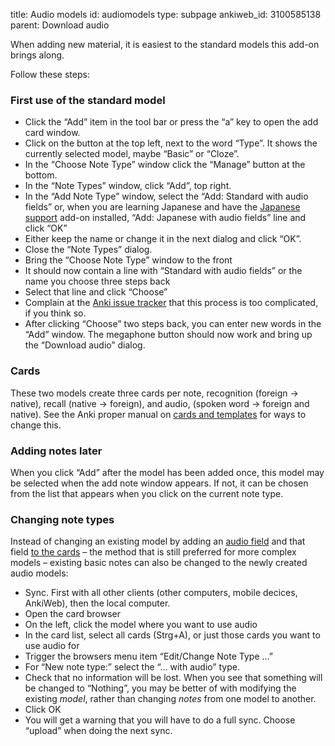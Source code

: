 title: Audio models
id: audiomodels
type: subpage
ankiweb_id: 3100585138
parent: Download audio


When adding new material, it is easiest to the standard models this
add-on brings along.

Follow these steps:

### First use of the standard model

* Click the “Add” item in the tool bar or press the “a” key to open
  the add card window.
* Click on the button at the top left, next to the word “Type”. It
  shows the currently selected model, maybe “Basic” or “Cloze”.
* In the “Choose Note Type” window click the “Manage” button at the
  bottom.
* In the “Note Types” window, click “Add”, top right.
* In the “Add Note Type” window, select the “Add: Standard with audio
  fields” or, when you are learning Japanese and have the
  [Japanese support](https://ankiweb.net/shared/info/3918629684)
  add-on installed, “Add: Japanese with audio fields” line and click
  “OK”
* Either keep the name or change it in the next dialog and click “OK”.
* Close the “Note Types” dialog.
* Bring the “Choose Note Type” window to the front
* It should now contain a line with “Standard with audio fields” or
  the name you choose three steps back
* Select that line and click “Choose”
* Complain at the
  [Anki issue tracker](https://anki.tenderapp.com/discussions/ankidesktop)
  that this process is too complicated, if you think so.
* After clicking “Choose” two steps back, you can enter new words in
  the “Add” window. The megaphone button should now work and bring up the
  “Download audio” dialog.

### Cards

These two models create three cards per note, recognition (foreign →
native), recall (native → foreign), and audio, (spoken word → foreign
and native). See the Anki proper manual on
[cards and templates](http://ankisrs.net/docs/manual.html#cards-and-templates)
for ways to change this.

### Adding notes later

When you click “Add” after the model has been added once, this model
may be selected when the add note window appears. If not, it can be
chosen from the list that appears when you click on the current note type.

### Changing note types

Instead of changing an existing model by adding an
[audio field](Add%20audio%20field.html) and that field
[to the cards](Add%20audio%20to%20cards.html) – the method that is
still preferred for more complex models – existing basic notes can
also be changed to the newly created audio models:

* Sync. First with all other clients (other computers, mobile decices,
  AnkiWeb), then the local computer.
* Open the card browser
* On the left, click the model where you want to use audio
* In the card list, select all cards (Strg+A), or just those cards you
  want to use audio for
* Trigger the browsers menu item “Edit/Change Note Type ...”
* For “New note type:” select the “… with audio” type.
* Check that no information will be lost. When you see that something
  will be changed to “Nothing”, you may be better of with modifying
  the existing *model*, rather than changing *notes* from one model to another.
* Click OK
* You will get a warning that you will have to do a full sync. Choose
  “upload” when doing the next sync.
